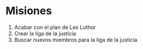 # Misiones

1. Acabar con el plan de Lex Luthor
2. Crear la liga de la justicia
3. Buscar nuevos miembros para la liga de la justicia
